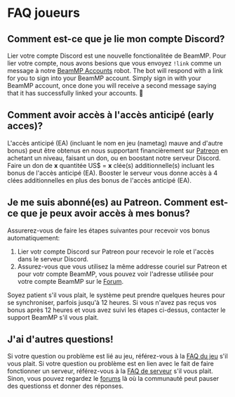 # FAQ joueurs

## Comment est-ce que je lie mon compte Discord?
Lier votre compte Discord est une nouvelle fonctionalitée de BeamMP. Pour lier votre compte, nous avons besions que vous envoyez `!link` comme un message à notre [BeamMP Accounts](https://discordapp.com/channels/@me/1201234743568634026/) robot.
The bot will respond with a link for you to sign into your BeamMP account. Simply sign in with your BeamMP account, once done you will receive a second message saying that it has successfully linked your accounts. 🎉

## Comment avoir accès à l'accès anticipé (early acces)?

L'accès anticipé (EA) (incluant le nom en jeu (nametag) mauve and d'autre bonus) peut être obtenus en nous supportant financièrement sur [Patreon](https://patreon.com/BeamMP) en achetant un niveau, faisant un don, ou en boostant notre serveur Discord.
Faire un don de **x** quantitée US$ = **x** clée(s) additionnelle(s) incluant les bonus de l'accès anticipé (EA).
Booster le serveur vous donne accès à 4 clées additionnelles en plus des bonus de l'accès anticipé (EA).

## Je me suis abonné(es) au Patreon. Comment est-ce que je peux avoir accès à mes bonus?

Assurerez-vous de faire les étapes suivantes pour recevoir vos bonus automatiquement:

1. Lier votr compte Discord sur Patreon pour recevoir le role et l'accès dans le serveur Discord.
2. Assurez-vous que vous utilisez la même addresse couriel sur Patreon et pour votr compte BeamMP, vous pouvez voir l'adresse utilisée pour votre compte BeamMP sur le [Forum](https://forum.beammp.com/).

Soyez patient s'il vous plait, le système peut prendre quelques heures pour se synchroniser, parfois jusqu'à 12 heures. Si vous n'avez pas reçus vos bonus après 12 heures et vous avez suivi les étapes ci-dessus, contacter le support BeamMP s'il vous plait.

## J'ai d'autres questions!

Si votre question ou problème est lié au jeu, référez-vous à la  [FAQ du jeu](game-faq.md) s'il vous plait. 
Si votre question ou problème est en lien avec le fait de faire fonctionner un serveur, référez-vous à la [FAQ de serveur](server-faq.md) s'il vous plait.
Sinon, vous pouvez regardez le [forums](https://forum.beammp.com/c/faq/35) là où la communauté peut pauser des questionss et donner des réponses.
